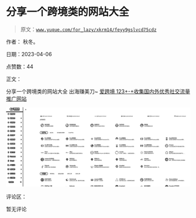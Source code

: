 # 分享一个跨境类的网站大全

> 原文：[`www.yuque.com/for_lazy/xkrm14/feyy9gslvcd75cdz`](https://www.yuque.com/for_lazy/xkrm14/feyy9gslvcd75cdz)

作者： 秋冬。

日期：2023-04-06

点赞数：44

正文：

分享一个跨境类的网站大全 出海赚美刀~ [爱跨境 123+-+收集国内外优秀社交流量推广网站](https://www.ikj123.com/)

![](img/bbb426aa8c81c4a0be7503e3e65e773f.png)

评论区：

暂无评论




